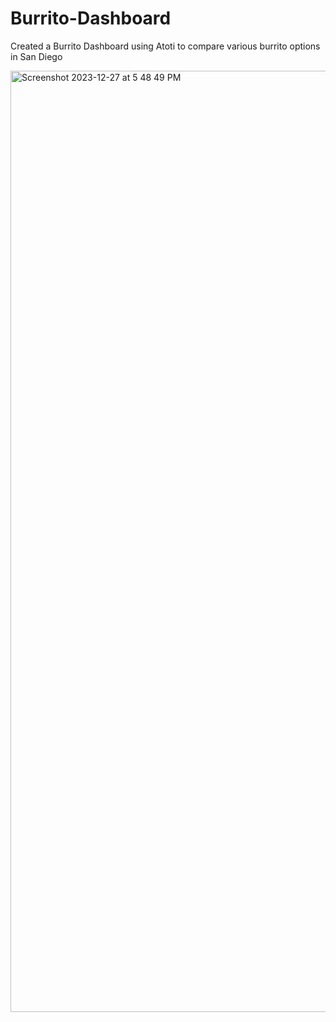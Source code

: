 # Burrito-Dashboard
Created a Burrito Dashboard using Atoti to compare various burrito options in San Diego 

<img width="1506" alt="Screenshot 2023-12-27 at 5 48 49 PM" src="https://github.com/DanielHo610/Burrito-Dashboard/assets/111147743/9e6ee82c-9590-42c2-9ea3-c71097a15e0d">


